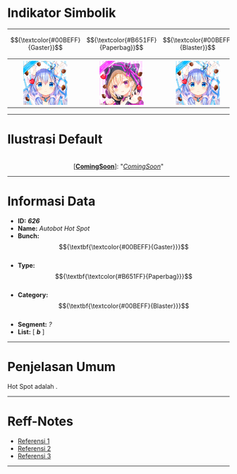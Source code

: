 # Indikator Simbolik
<div align="center">
<table style="margin-left: auto; margin-right: auto;"><tr>
  <td><p align="center">
    $${\textcolor{#00BEFF}{Gaster}}$$
  </p></td><td><p align="center">
    $${\textcolor{#B651FF}{Paperbag}}$$
  </p></td><td><p align="center">
    $${\textcolor{#00BEFF}{Blaster}}$$
  </p></td>
    </tr>
  <tr><th>
    <img src="https://github.com/Minecube1510/s4mpl3_m3m0ry/blob/main/B1-Main_Images_Storage/B1.001-BTC_Symbols/a01_GFB.png", width="100">
  </th><th>
    <img src="https://github.com/Minecube1510/s4mpl3_m3m0ry/blob/main/B1-Main_Images_Storage/B1.001-BTC_Symbols/e05_HuPaWi.png", width="100">
  </th><th>
    <img src="https://github.com/Minecube1510/s4mpl3_m3m0ry/blob/main/B1-Main_Images_Storage/B1.001-BTC_Symbols/a01_GFB.png", width="100">
  </th></tr>
</table>
</div>

---
# Ilustrasi Default
<p align="center">
<img src="", width="200">
  <br>
[<a href=""><b>ComingSoon</b></a>]:
"<a href="https://www.deviantart.com/israelprime"><i>ComingSoon</i></a>"
</p>

---
# Informasi Data
- **ID:** ***626*** <br>
- **Name:** *Autobot Hot Spot* <br>
- **Bunch:** $${\textbf{\textcolor{#00BEFF}{Gaster}}}$$ <br>
- **Type:** $${\textbf{\textcolor{#B651FF}{Paperbag}}}$$ <br>
- **Category:** $${\textbf{\textcolor{#00BEFF}{Blaster}}}$$ <br>
- **Segment:** *?* <br>
- **List:** [ ***b*** ]
---
# Penjelasan Umum
Hot Spot adalah .

---
# Reff-Notes
- [Referensi 1]()
- [Referensi 2]()
- [Referensi 3]()

---
